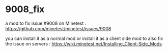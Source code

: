 # 9008_fix

a mod to fix issue #9008 on Minetest :
https://github.com/minetest/minetest/issues/9008

you can install it as a normal mod
or install it as a client side mod to also fix the issue on servers :
https://wiki.minetest.net/Installing_Client-Side_Mods
